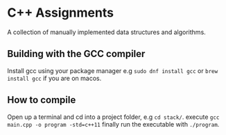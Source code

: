 # C++ Assignments
A collection of manually implemented data structures and algorithms.

## Building with the GCC compiler
Install gcc using your package manager e.g `sudo dnf install gcc` or `brew install gcc` if you are on macos.

## How to compile
Open up a terminal and cd into a project folder, e.g `cd stack/`.
execute `gcc main.cpp -o program -std=c++11`
finally run the executable with `./program`.
